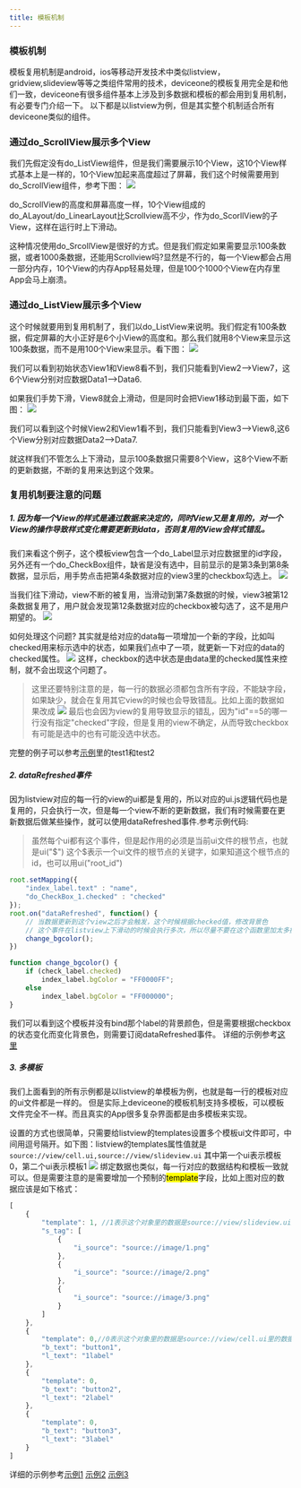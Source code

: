 ```yaml
---
title: 模板机制
---
```

### 模板机制
模板复用机制是android，ios等移动开发技术中类似listview，gridview,slideview等等之类组件常用的技术，deviceone的模板复用完全是和他们一致，deviceone有很多组件基本上涉及到多数据和模板的都会用到复用机制，有必要专门介绍一下。
以下都是以listview为例，但是其实整个机制适合所有deviceone类似的组件。

### 通过do_ScrollView展示多个View
我们先假定没有do_ListView组件，但是我们需要展示10个View，这10个View样式基本上是一样的，10个View加起来高度超过了屏幕，我们这个时候需要用到do_ScrollView组件，参考下图：
![](../../images/mbjz001.png)

do_ScrollView的高度和屏幕高度一样，10个View组成的do_ALayout/do_LinearLayout比Scrollview高不少，作为do_ScorllView的子View，这样在运行时上下滑动。

这种情况使用do_SrcollView是很好的方式。但是我们假定如果需要显示100条数据，或者1000条数据，还能用Scrollview吗?显然是不行的，每一个View都会占用一部分内存，10个View的内存App轻易处理，但是100个1000个View在内存里App会马上崩溃。

### 通过do_ListView展示多个View
这个时候就要用到复用机制了，我们以do_ListView来说明。我们假定有100条数据，假定屏幕的大小正好是6个小View的高度和。那么我们就用8个View来显示这100条数据，而不是用100个View来显示。看下图：
![](../../images/mbjz002.png)

我们可以看到初始状态View1和View8看不到，我们只能看到View2-->View7，这6个View分别对应数据Data1-->Data6.

如果我们手势下滑，View8就会上滑动，但是同时会把View1移动到最下面，如下图：
![](../../images/mbjz003.png)

我们可以看到这个时候View2和View1看不到，我们只能看到View3-->View8,这6个View分别对应数据Data2-->Data7.

就这样我们不管怎么上下滑动，显示100条数据只需要8个View，这8个View不断的更新数据，不断的复用来达到这个效果。

### 复用机制要注意的问题
##### 1. 因为每一个View的样式是通过数据来决定的，同时View又是复用的，对一个View的操作导致样式变化需要更新到data，否则复用的View会样式错乱。

我们来看这个例子，这个模板view包含一个do_Label显示对应数据里的id字段，另外还有一个do_CheckBox组件，缺省是没有选中，目前显示的是第3条到第8条数据，显示后，用手势点击把第4条数据对应的view3里的checkbox勾选上。
![](../../images/mbjz004.png)

当我们往下滑动，view不断的被复用，当滑动到第7条数据的时候，view3被第12条数据复用了，用户就会发现第12条数据对应的checkbox被勾选了，这不是用户期望的。
![](../../images/mbjz005.png)

如何处理这个问题? 其实就是给对应的data每一项增加一个新的字段，比如叫checked用来标示选中的状态，如果我们点中了一项，就更新一下对应的data的checked属性。
![](../../images/mbjz006.png)
这样，checkbox的选中状态是由data里的checked属性来控制，就不会出现这个问题了。
>这里还要特别注意的是，每一行的数据必须都包含所有字段，不能缺字段，如果缺少，就会在复用其它view的时候也会导致错乱。比如上面的数据如果改成
![](../../images/mbjz007.png)
最后也会因为view的复用导致显示的错乱，因为"id"==5的哪一行没有指定"checked"字段，但是复用的view不确定，从而导致checkbox有可能是选中的也有可能没选中状态。

完整的例子可以参考[示例](http://doc.deviceone.net/web/doc/code4do/templates_demo.htm)里的test1和test2

##### 2. dataRefreshed事件
因为listview对应的每一行的view的ui都是复用的，所以对应的ui.js逻辑代码也是复用的，只会执行一次，但是每一个view不断的更新数据，我们有时候需要在更新数据后做某些操作，就可以使用dataRefreshed事件.参考示例代码:
> 虽然每个ui都有这个事件，但是起作用的必须是当前ui文件的根节点，也就是ui("$") 这个$表示一个ui文件的根节点的关键字，如果知道这个根节点的id，也可以用ui("root_id")

```JavaScript
root.setMapping({
	"index_label.text" : "name",
	"do_CheckBox_1.checked" : "checked"
});
root.on("dataRefreshed", function() {
	// 当数据更新到这个view之后才会触发，这个时候根据checked值，修改背景色
	// 这个事件在listview上下滑动的时候会执行多次，所以尽量不要在这个函数里加太多操作，否则会卡顿
	change_bgcolor();
})

function change_bgcolor() {
	if (check_label.checked)
		index_label.bgColor = "FF0000FF";
	else
		index_label.bgColor = "FF000000";
}
```
我们可以看到这个模板并没有bind那个label的背景颜色，但是需要根据checkbox的状态变化而变化背景色，则需要订阅dataRefreshed事件。
详细的示例参考[这里](http://doc.deviceone.net/web/doc/code4do/templates_demo.htm)

##### 3. 多模板
我们上面看到的所有示例都是以listview的单模板为例，也就是每一行的模板对应的ui文件都是一样的。
但是实际上deviceone的模板机制支持多模板，可以模板文件完全不一样。而且真实的App很多复杂界面都是由多模板来实现。

设置的方式也很简单，只需要给listview的templates设置多个模板ui文件即可，中间用逗号隔开。如下图：listview的templates属性值就是
`source://view/cell.ui,source://view/slideview.ui`
其中第一个ui表示模板0，第二个ui表示模板1
![](../../images/mbjz008.png)
绑定数据也类似，每一行对应的数据结构和模板一致就可以。但是需要注意的是需要增加一个预制的<mark>template</mark>字段，比如上图对应的数据应该是如下格式：
```JavaScript
[
    {
        "template": 1, //1表示这个对象里的数据是source://view/slideview.ui里的数据
        "s_tag": [
            {
                "i_source": "source://image/1.png"
            },
            {
                "i_source": "source://image/2.png"
            },
            {
                "i_source": "source://image/3.png"
            }
        ]
    },
    {
		"template": 0,//0表示这个对象里的数据是source://view/cell.ui里的数据
        "b_text": "button1",
        "l_text": "1label"
    },
    {
		"template": 0,
        "b_text": "button2",
        "l_text": "2label"
    },
    {
		"template": 0,
        "b_text": "button3",
        "l_text": "3label"
    }
]
```


详细的示例参考[示例1](http://source.deviceone.net/source-detail.html?downloadCount=0&projectId=39da4a1351144a257c279acf39b65f8d)  [示例2](http://source.deviceone.net/source-detail.html?downloadCount=0&projectId=39da81faaf8ed4da6e30330db4cf764e)  [示例3](http://source.deviceone.net/source-detail.html?downloadCount=0&projectId=39d9fbb6f11ad9b087dd836e0afbe4c3)
